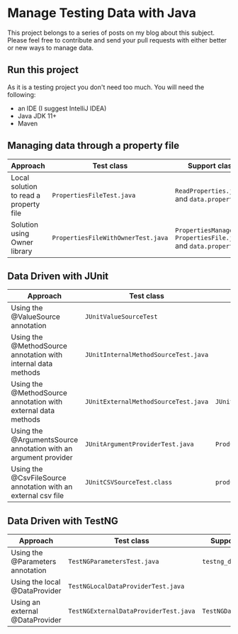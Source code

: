 # Manage Testing Data with Java

This project belongs to a series of posts on my blog about this subject.
Please feel free to contribute and send your pull requests with either better or new ways to manage data.

## Run this project
As it is a testing project you don't need too much. You will need the following:
* an IDE (I suggest IntelliJ IDEA)
* Java JDK 11+
* Maven

## Managing  data through a property file

| Approach | Test class | Support classes | 
|----------|------------|-----------------|
| Local solution to read a property file | `PropertiesFileTest.java` | `ReadProperties.java` and `data.properties` |
| Solution using Owner library | `PropertiesFileWithOwnerTest.java` | `PropertiesManager.java`, `PropertiesFile.java` and `data.properties`|

## Data Driven with JUnit

| Approach | Test class | Support classes / files | 
|----------|------------|-------------------------|
| Using the @ValueSource annotation | `JUnitValueSourceTest` |  |
| Using the @MethodSource annotation with internal data methods  | `JUnitInternalMethodSourceTest.java` |  |
| Using the @MethodSource annotation with external data methods  | `JUnitExternalMethodSourceTest.java` | `JUnitExternalData.java` |
| Using the @ArgumentsSource annotation with an argument provider | `JUnitArgumentProviderTest.java` | `ProductsDataArgumentProvider.java` |
| Using the @CsvFileSource annotation with an external csv file | `JUnitCSVSourceTest.class` | `products.csv` |

## Data Driven with TestNG

| Approach | Test class | Support classes / files | 
|----------|------------|-------------------------|
| Using the @Parameters annotation | `TestNGParametersTest.java` | `testng_data_parameters.xml` |
| Using the local @DataProvider | `TestNGLocalDataProviderTest.java` |  |
| Using an external @DataProvider | `TestNGExternalDataProviderTest.java` | `TestNGDataProvider.java` |
